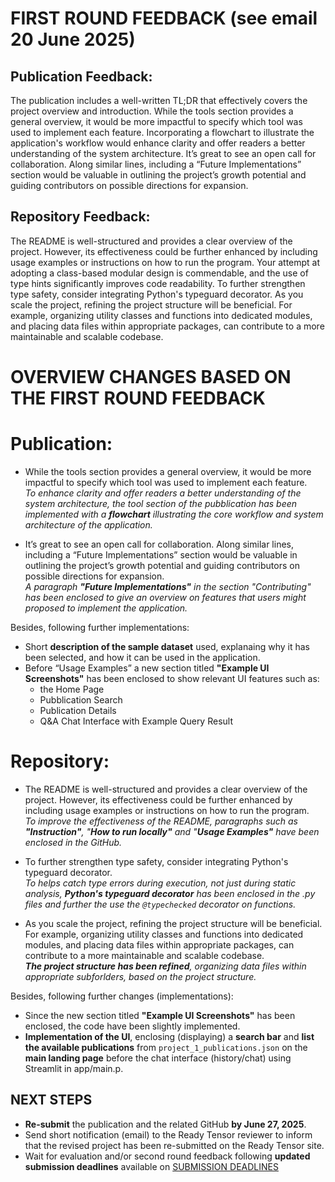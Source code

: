 # FIRST ROUND FEEDBACK (see email 20 June 2025) 

## Publication Feedback:   
The publication includes a well-written TL;DR that effectively covers the project overview and introduction. 
While the tools section provides a general overview, it would be more impactful to specify which tool was used to implement each feature. 
Incorporating a flowchart to illustrate the application's workflow would enhance clarity and offer readers a better understanding of the system architecture.
 It’s great to see an open call for collaboration. Along similar lines, including a “Future Implementations” section would be valuable in outlining 
the project’s growth potential and guiding contributors on possible directions for expansion.
 
## Repository Feedback:   
The README is well-structured and provides a clear overview of the project. However, its effectiveness could be further enhanced by including 
usage examples or instructions on how to run the program. Your attempt at adopting a class-based modular design is commendable, and the use of 
type hints significantly improves code readability. To further strengthen type safety, consider integrating Python's typeguard decorator. 
As you scale the project, refining the project structure will be beneficial. For example, organizing utility classes and functions into dedicated 
modules, and placing data files within appropriate packages, can contribute to a more maintainable and scalable codebase.


# OVERVIEW CHANGES BASED ON THE FIRST ROUND FEEDBACK 

# Publication: 
-  While the tools section provides a general overview, it would be more impactful to specify which tool was used to implement each feature.   
_To enhance clarity and offer readers a better understanding of the system architecture, the tool section of the pubblication has been implemented with 
a **flowchart** illustrating the core workflow and system architecture of the application._

- It’s great to see an open call for collaboration. Along similar lines, including a “Future Implementations” section would be valuable in outlining 
the project’s growth potential and guiding contributors on possible directions for expansion.    
_A paragraph **"Future Implementations"** in the section "Contributing" has been enclosed to give an overview on features that users might proposed to implement 
the application._  

Besides, following further implementations:   
- Short **description of the sample dataset** used, explanaing why it has been selected, and how it can be used in the application.
- Before “Usage Examples” a new section titled **"Example UI Screenshots"** has been enclosed to show relevant UI features such as:  
   - the Home Page    
   - Pubblication Search
   - Publication Details  
   - Q&A Chat Interface with Example Query Result  


# Repository: 
- The README is well-structured and provides a clear overview of the project. However, its effectiveness could be further enhanced by including 
usage examples or instructions on how to run the program.     
_To improve the effectiveness of the README, paragraphs such as **"Instruction"**, "**How to run locally"** and "**Usage Examples"** have been enclosed in the GitHub._  

- To further strengthen type safety, consider integrating Python's typeguard decorator.   
_To helps catch type errors during execution, not just during static analysis, **Python's typeguard decorator** has been enclosed in the .py files 
 and further the use the `@typechecked` decorator on functions._  

- As you scale the project, refining the project structure will be beneficial. For example, organizing utility classes and functions into dedicated 
modules, and placing data files within appropriate packages, can contribute to a more maintainable and scalable codebase.  
_**The project structure has been refined**, organizing data files within appropriate subforlders, based on the project structure._

Besides, following further changes (implementations):  
- Since the new section titled **"Example UI Screenshots"** has been enclosed, the code have been slightly implemented.
- **Implementation of the UI**, enclosing (displaying) a **search bar** and **list the available publications** from `project_1_publications.json` on the **main landing page**  before the chat interface (history/chat) 
  using Streamlit in app/main.p. 

## NEXT STEPS 
- **Re-submit** the publication and the related GitHub **by June 27, 2025**.
- Send short notification (email) to the Ready Tensor reviewer to inform that the revised project has been re-submitted on the Ready Tensor site.
- Wait for evaluation and/or second round feedback following **updated submission deadlines** available on  [SUBMISSION DEADLINES](https://app.readytensor.ai/publications/aaidc-module-1-project-foundations-of-agentic-ai-your-first-rag-assistant-4n07ViGCey0l)




